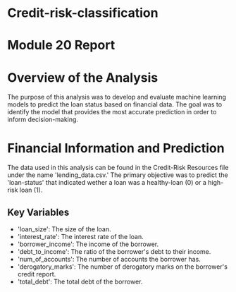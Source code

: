 # Credit-risk-classification

# Module 20 Report

# Overview of the Analysis

The purpose of this analysis was to develop and evaluate machine learning models to predict the loan status based on financial data. The goal was to identify the model that provides the most accurate prediction in order to inform decision-making.

# Financial Information and Prediction

The data used in this analysis can be found in the Credit-Risk Resources file under the name 'lending_data.csv.' The primary objective was to predict the 'loan-status' that indicated wether a loan was a healthy-loan (0) or a high-risk loan (1).

## Key Variables

- 'loan_size': The size of the loan.
- 'interest_rate': The interest rate of the loan.
- 'borrower_income': The income of the borrower.
- 'debt_to_income': The ratio of the borrower's debt to their income.
- 'num_of_accounts': The number of accounts the borrower has.
- 'derogatory_marks': The number of derogatory marks on the borrower's credit report.
- 'total_debt': The total debt of the borrower.
